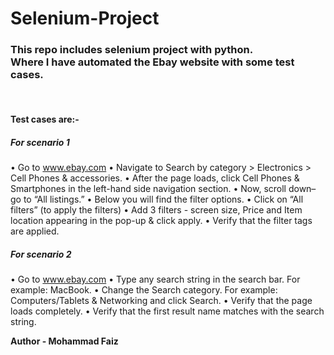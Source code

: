 # Selenium-Project
<h3>This repo includes selenium project with python.
<br>
Where I have automated the Ebay website with some test cases. </h3>
<br>
<h4>Test cases are:- </h4>
<i><h5>For scenario 1</h5></i>

• Go to www.ebay.com
• Navigate to Search by category > Electronics > Cell Phones & accessories.
• After the page loads, click Cell Phones & Smartphones in the left-hand side navigation section.
• Now, scroll down– go to “All listings.”
• Below you will find the filter options.
• Click on “All filters” (to apply the filters)
• Add 3 filters - screen size, Price and Item location appearing in the pop-up & click apply.
• Verify that the filter tags are applied.


<i><h5>For scenario 2</h5></i>
• Go to www.ebay.com
• Type any search string in the search bar. For example: MacBook.
• Change the Search category. For example: Computers/Tablets & Networking and click Search.
• Verify that the page loads completely.
• Verify that the first result name matches with the search string.


<b>Author - Mohammad Faiz</b>

